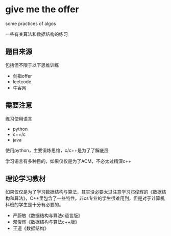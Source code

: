 # give me the offer
some practices of algos

一些有关算法和数据结构的练习

## 题目来源

包括但不限于以下思维训练

- 剑指offer
- leetcode
- 牛客网

## 需要注意

练习使用语言

- python
- c++/c
- java

使用python，主要锻炼思维，c/c++是为了了解底层

学习语言有多种目的，如果仅仅是为了ACM，不必太过精深c++

## 理论学习教材

如果仅仅是为了学习数据结构与算法，其实没必要太过注意学习邓俊辉的《数据结构和算法》，C++里包含了一些特性，非cs专业的学生很难用到，但是对于计算机科班的学生是十分有必要的。

- 严蔚敏《数据结构与算法c语言版》
- 邓俊辉《数据结构与算法c++版》
- 王道《数据结构》



